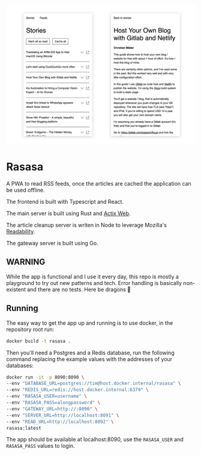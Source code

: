 ![Screenshot of Rasasa](./misc/readme-header.png)
# Rasasa
A PWA to read RSS feeds, once the articles are cached the application can be used offline.

The frontend is built with Typescript and React.

The main server is built using Rust and [Actix Web](https://github.com/actix/actix-web).

The article cleanup server is writen in Node to leverage Mozilla's [Readability](https://github.com/mozilla/readability).

The gateway server is built using Go.

## WARNING
While the app is functional and I use it every day, this repo is mostly a playground to try out new patterns and tech. Error handling is basically non-existent and there are no tests. Here be dragons 🐉

## Running
The easy way to get the app up and running is to use docker, in the repository root run:

```sh
docker build -t rasasa .
```

Then you'll need a Postgres and a Redis database, run the following command replacing the example values with the addresses of your databases:

```sh
docker run -it -p 8090:8090 \
--env "DATABASE_URL=postgres://tim@host.docker.internal/rasasa" \
--env "REDIS_URL=redis://host.docker.internal:6379" \
--env "RASASA_USER=username" \
--env "RASASA_PASS=alongpassword" \
--env "GATEWAY_URL=http://:8090" \
--env "SERVER_URL=http://localhost:8091" \
--env "READ_URL=http://localhost:8092" \
rasasa:latest
```

The app should be available at localhost:8090, use the `RASASA_USER` and `RASASA_PASS` values to login.
